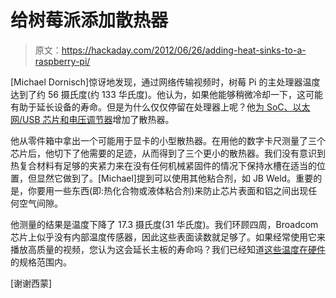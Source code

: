 # 给树莓派添加散热器

> 原文：<https://hackaday.com/2012/06/26/adding-heat-sinks-to-a-raspberry-pi/>

[Michael Dornisch]惊讶地发现，通过网络传输视频时，树莓 Pi 的主处理器温度达到了约 56 摄氏度(约 133 华氏度)。他认为，如果他能够稍微冷却一下，这可能有助于延长设备的寿命。但是为什么仅仅停留在处理器上呢？他[为 SoC、以太网/USB 芯片和电压调节器](http://michaeldornisch.blogspot.co.uk/2012/06/diy-raspberry-pi-heat-sink.html)增加了散热器。

他从零件箱中拿出一个可能用于显卡的小型散热器。在用他的数字卡尺测量了三个芯片后，他切下了他需要的足迹，从而得到了三个更小的散热器。我们没有意识到热复合材料有足够的夹紧力来在没有任何机械紧固件的情况下保持水槽在适当的位置，但显然它做到了。[Michael]提到可以使用其他粘合剂，如 JB Weld。重要的是，你要用一些东西(即:热化合物或液体粘合剂)来防止芯片表面和铝之间出现任何空气间隙。

他测量的结果是温度下降了 17.3 摄氏度(31 华氏度)。我们环顾四周，Broadcom 芯片上似乎没有内部温度传感器，因此这些表面读数就足够了。如果经常使用它来播放高质量的视频，您认为这会延长主板的寿命吗？我们已经知道[这些温度在硬件](http://hackaday.com/2012/06/23/checking-out-the-temperature-of-a-raspberry-pi/)的规格范围内。

[谢谢西蒙]